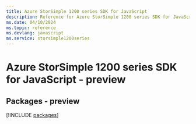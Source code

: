 ```yaml
---
title: Azure StorSimple 1200 series SDK for JavaScript
description: Reference for Azure StorSimple 1200 series SDK for JavaScript
ms.date: 04/10/2024
ms.topic: reference
ms.devlang: javascript
ms.service: storsimple1200series
---
```

# Azure StorSimple 1200 series SDK for JavaScript - preview
## Packages - preview
[!INCLUDE [packages](storsimple-1200-series-index.md)]